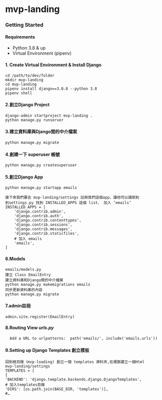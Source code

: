 # mvp-landing
### Getting Started

#### Requirements
- Python 3.8 & up
- Virtual Environment (pipenv)

#### 1. Create Virtual Environment & Install Django
```
cd /path/to/dev/folder
mkdir mvp-landing
cd mvp-landing
pipenv install django==3.0.8 --python 3.8
pipenv shell
```
#### 2.創立Django Project
```
django-admin startproject mvp-landing .
python manage.py runserver
```
#### 3.建立資料庫與Django間的中介檔案
```
python manage.py migrate 
```
#### 4.創建一下 superuser 帳號
```
python manage.py createsuperuser
```
#### 5.創立Django App
```
python manage.py startapp emails

接下來我們要去 mvp-landing/settings 註冊我們這個app，讓他可以讀取到
到settings.py 找到 INSTALLED_APPS 這個 list， 加入 ‘emails’
INSTALLED_APPS = [
    'django.contrib.admin',
    'django.contrib.auth',
    'django.contrib.contenttypes',
    'django.contrib.sessions',
    'django.contrib.messages',
    'django.contrib.staticfiles',
    # 加入 emails
    'emails',
]
```
#### 6.Models 
```
emails/models.py
建立 Class EmailEntry
建立資料庫和Django間的中介檔案
python manage.py makemigrations emails
同步更新資料庫的內容
python manage.py migrate 
```
#### 7.admin註冊
```
admin.site.register(EmailEntry)
```
#### 8.Routing View _urls.py_
```
  Add a URL to urlpatterns:  path('emails/', include('emails.urls'))
```

#### 9.Setting up Django Templates 創立模板
```
回到根目錄（mvp-loading) 創立一個 templates 資料夾,在裡面建立一個Html
mvp-landing/settings
TEMPLATES = [
{
'BACKEND': 'django.template.backends.django.DjangoTemplates',
# 加入templates目錄
'DIRS': [os.path.join(BASE_DIR, 'templates')],
#…
```